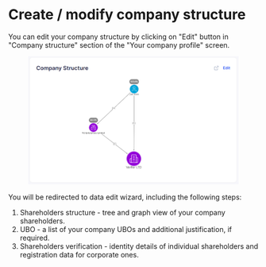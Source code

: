 # Create / modify company structure

You can edit your company structure by clicking on "Edit" button in "Company structure" section of the "Your company profile" screen.

<figure><img src="../../../.gitbook/assets/company_structure (1).png" alt=""><figcaption></figcaption></figure>

You will be redirected to data edit wizard, including the following steps:

1. Shareholders structure - tree and graph view of your company shareholders.
2. UBO - a list of your company UBOs and additional justification, if required.
3. Shareholders verification - identity details of individual shareholders and registration data for corporate ones.
